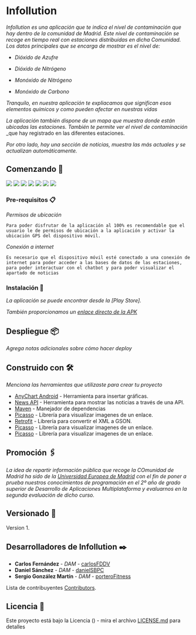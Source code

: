 # Infollution

_Infollution es una aplicación que te indica el nivel de contaminación que hay dentro de la comunidad de Madrid._
_Este nivel de contaminación se recoge en tiempo real con estaciones distribuidas en dicha Comunidad._ 
_Los datos principales que se encarga de mostrar es el nivel de:_ 

+  _Dióxido de Azufre_
  
+  _Dióxido de Nitrógeno_
  
+  _Monóxido de Nitrógeno_ 
  
+  _Monóxido de Carbono_ 
  
_Tranquilo, en nuestra aplicación te expliacamos que significan esos elementos químicos y como pueden afectar en nuestras vidas_

_La aplicación también dispone de un mapa que muestra donde están ubicadas las estaciones. También te permite ver el nivel de contaminación_
_que hay registrado en las diferentes estaciones.

_Por otro lado, hay una sección de noticias, muestra las más actuales y se actualizan automáticamente._

## Comenzando 🚀

![](https://github.com/2DAMUE/pi1920v-serdacar/blob/master/splashscreen.jpg)
![](https://github.com/2DAMUE/pi1920v-serdacar/blob/master/Login.jpeg)
![](https://github.com/2DAMUE/pi1920v-serdacar/blob/master/First.jpeg)
![](https://github.com/2DAMUE/pi1920v-serdacar/blob/master/Gas.jpeg)
![](https://github.com/2DAMUE/pi1920v-serdacar/blob/master/Map.jpeg)
![](https://github.com/2DAMUE/pi1920v-serdacar/blob/master/MapS.jpeg)
![](https://github.com/2DAMUE/pi1920v-serdacar/blob/master/News.jpeg)


### Pre-requisitos 📋

_Permisos de ubicación_

```
Para poder disfrutar de la aplicación al 100% es recomendable que el usuario le de permisos de ubicación a la aplicación y activar la ubicación GPS del dispositivo móvil.
```

_Conexión a internet_

```
Es necesario que el dispositivo móvil esté conectado a una conexión de internet para poder acceder a las bases de datos de las estaciones, para poder interactuar con el chatbot y para poder visualizar el apartado de noticias
```

### Instalación 🔧

_La aplicación se puede encontrar desde la [Play Store]._

_También proporcionamos un [enlace directo de la APK](https://github.com/2DAMUE/pi1920v-serdacar/tree/master/app/release)_


## Despliegue 📦

_Agrega notas adicionales sobre cómo hacer deploy_

## Construido con 🛠️

_Menciona las herramientas que utilizaste para crear tu proyecto_

* [AnyChart Android](https://www.anychart.com/es/technical-integrations/samples/android-charts/) - Herramienta para insertar gráficas.
* [News API](https://newsapi.org/) - Herramienta para mostrar las noticias a través de una API.
* [Maven](https://maven.apache.org/) - Manejador de dependencias
* [Picasso](https://square.github.io/picasso/) - Librería para visualizar imagenes de un enlace.
* [Retrofit](https://square.github.io/retrofit/) - Librería para convertir el XML a GSON.
* [Picasso](https://square.github.io/picasso/) - Librería para visualizar imagenes de un enlace.
* [Picasso](https://square.github.io/picasso/) - Librería para visualizar imagenes de un enlace.


## Promoción 🖇️

_La idea de repartir información pública que recoge la COmunidad de Madrid ha sido de la [Universidad Europea de Madrid](https://universidadeuropea.es/) con el fin de poner a prueba nuestros conocimientos de programación en el 2º año de grado superior de Desarrollo de Aplicaciones Multiplataforma y evaluarnos en la segunda evaluación de dicho curso._

## Versionado 📌

Version 1.


## Desarrolladores de Infollution ✒️

* **Carlos Fernández** - *DAM* - [carlosFDDV](https://github.com/carlosFDDV)
* **Daniel Sánchez** - *DAM* - [danielSBPC](https://github.com/danielSBPC)
* **Sergio González Martín** - *DAM* - [porteroFitness](https://github.com/porteroFitness)

Lista de contribuyentes [Contributors](https://github.com/2DAMUE/pi1920v-serdacar/graphs/contributors).

## Licencia 📄

Este proyecto está bajo la Licencia () - mira el archivo [LICENSE.md](LICENSE.md) para detalles
